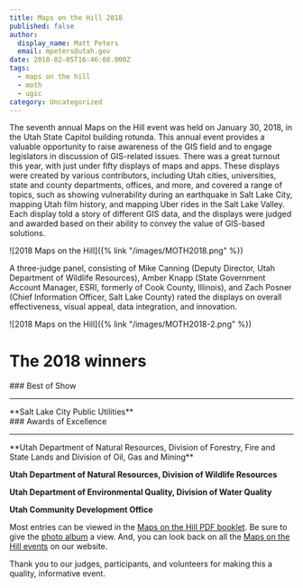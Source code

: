 ```yaml
---
title: Maps on the Hill 2018
published: false
author:
  display_name: Matt Peters
  email: mpeters@utah.gov
date: 2018-02-05T16:46:08.000Z
tags:
  - maps on the hill
  - moth
  - ugic
category: Uncategorized
---
```


The seventh annual Maps on the Hill event was held on January 30, 2018, in the Utah State Capitol building rotunda. This annual event provides a valuable opportunity to raise awareness of the GIS field and to engage legislators in discussion of GIS-related issues. There was a great turnout this year, with just under fifty displays of maps and apps. These displays were created by various contributors, including Utah cities, universities, state and county departments, offices, and more, and covered a range of topics, such as showing vulnerability during an earthquake in Salt Lake City, mapping Utah film history, and mapping Uber rides in the Salt Lake Valley. Each display told a story of different GIS data, and the displays were judged and awarded based on their ability to convey the value of GIS-based solutions.

![2018 Maps on the Hill]({% link "/images/MOTH2018.png" %})

A three-judge panel, consisting of Mike Canning (Deputy Director, Utah Department of Wildlife Resources), Amber Knapp (State Government Account Manager, ESRI, formerly of Cook County, Illinois), and Zach Posner (Chief Information Officer, Salt Lake County) rated the displays on overall effectiveness, visual appeal, data integration, and innovation.

![2018 Maps on the Hill]({% link "/images/MOTH2018-2.png" %})

# The 2018 winners

<div class="pop text-center" markdown="1">
### Best of Show

<hr class="hr-separate" />
**Salt Lake City Public Utilities**
</div>

<div class="pop text-center" markdown="1">
### Awards of Excellence

<hr class="hr-separate" />
**Utah Department of Natural Resources, Division of Forestry, Fire and State Lands and Division of Oil, Gas and Mining**

**Utah Department of Natural Resources, Division of Wildlife Resources**

**Utah Department of Environmental Quality, Division of Water Quality**

**Utah Community Development Office**

</div>

Most entries can be viewed in the [Maps on the Hill PDF booklet](https://drive.google.com/file/d/1Dtrr93RL3JI7wpWqLe4eVRY9DNDWOP_1/view?usp=sharing). Be sure to give the [photo album](https://drive.google.com/drive/folders/1w7L5UgyP7w8_5BWaWklP8YeSQWWLR0Ql?usp=sharing) a view. And, you can look back on all the [Maps on the Hill events](/collaboration/events/maps-on-the-hill) on our website.

Thank you to our judges, participants, and volunteers for making this a quality, informative event.
